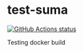 # test-suma

<a href="https://github.com/jcayouette/test-suma"><img alt="GitHub Actions status" src="https://github.com/actions/toolkit/workflows/toolkit-unit-tests/badge.svg"></a>

Testing docker build


